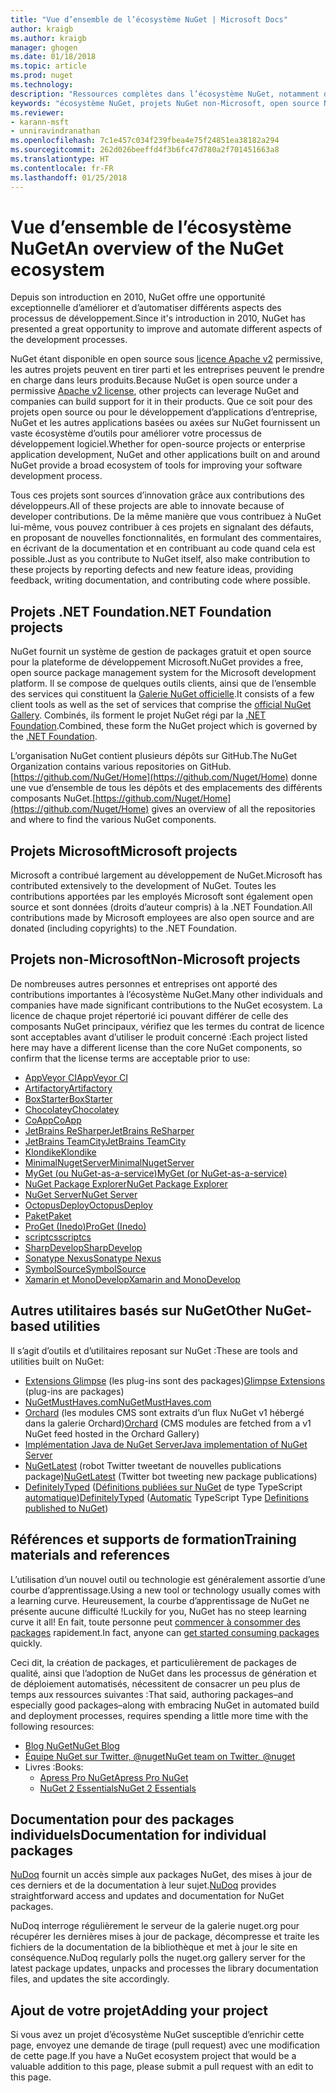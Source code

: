 ```yaml
---
title: "Vue d’ensemble de l’écosystème NuGet | Microsoft Docs"
author: kraigb
ms.author: kraigb
manager: ghogen
ms.date: 01/18/2018
ms.topic: article
ms.prod: nuget
ms.technology: 
description: "Ressources complètes dans l’écosystème NuGet, notamment des sources NuGet, des projets NuGet non-Microsoft, des utilitaires et des supports de formation NuGet."
keywords: "écosystème NuGet, projets NuGet non-Microsoft, open source NuGet, utilitaires NuGet, supports de formation NuGet"
ms.reviewer:
- karann-msft
- unniravindranathan
ms.openlocfilehash: 7c1e457c034f239fbea4e75f24851ea38182a294
ms.sourcegitcommit: 262d026beeffd4f3b6fc47d780a2f701451663a8
ms.translationtype: HT
ms.contentlocale: fr-FR
ms.lasthandoff: 01/25/2018
---
```

# <a name="an-overview-of-the-nuget-ecosystem"></a><span data-ttu-id="0925b-104">Vue d’ensemble de l’écosystème NuGet</span><span class="sxs-lookup"><span data-stu-id="0925b-104">An overview of the NuGet ecosystem</span></span>

<span data-ttu-id="0925b-105">Depuis son introduction en 2010, NuGet offre une opportunité exceptionnelle d’améliorer et d’automatiser différents aspects des processus de développement.</span><span class="sxs-lookup"><span data-stu-id="0925b-105">Since it's introduction in 2010, NuGet has presented a great opportunity to improve and automate different aspects of the development processes.</span></span>

<span data-ttu-id="0925b-106">NuGet étant disponible en open source sous [licence Apache v2](http://choosealicense.com/licenses/apache/) permissive, les autres projets peuvent en tirer parti et les entreprises peuvent le prendre en charge dans leurs produits.</span><span class="sxs-lookup"><span data-stu-id="0925b-106">Because NuGet is open source under a permissive [Apache v2 license](http://choosealicense.com/licenses/apache/), other projects can leverage NuGet and companies can build support for it in their products.</span></span> <span data-ttu-id="0925b-107">Que ce soit pour des projets open source ou pour le développement d’applications d’entreprise, NuGet et les autres applications basées ou axées sur NuGet fournissent un vaste écosystème d’outils pour améliorer votre processus de développement logiciel.</span><span class="sxs-lookup"><span data-stu-id="0925b-107">Whether for open-source projects or enterprise application development, NuGet and other applications built on and around NuGet provide a broad ecosystem of tools for improving your software development process.</span></span>

<span data-ttu-id="0925b-108">Tous ces projets sont sources d’innovation grâce aux contributions des développeurs.</span><span class="sxs-lookup"><span data-stu-id="0925b-108">All of these projects are able to innovate because of developer contributions.</span></span> <span data-ttu-id="0925b-109">De la même manière que vous contribuez à NuGet lui-même, vous pouvez contribuer à ces projets en signalant des défauts, en proposant de nouvelles fonctionnalités, en formulant des commentaires, en écrivant de la documentation et en contribuant au code quand cela est possible.</span><span class="sxs-lookup"><span data-stu-id="0925b-109">Just as you contribute to NuGet itself, also make contribution to these projects by reporting defects and new feature ideas, providing feedback, writing documentation, and contributing code where possible.</span></span>

## <a name="net-foundation-projects"></a><span data-ttu-id="0925b-110">Projets .NET Foundation</span><span class="sxs-lookup"><span data-stu-id="0925b-110">.NET Foundation projects</span></span>

<span data-ttu-id="0925b-111">NuGet fournit un système de gestion de packages gratuit et open source pour la plateforme de développement Microsoft.</span><span class="sxs-lookup"><span data-stu-id="0925b-111">NuGet provides a free, open source package management system for the Microsoft development platform.</span></span> <span data-ttu-id="0925b-112">Il se compose de quelques outils clients, ainsi que de l’ensemble des services qui constituent la [Galerie NuGet officielle](http://www.nuget.org).</span><span class="sxs-lookup"><span data-stu-id="0925b-112">It consists of a few client tools as well as the set of services that comprise the [official NuGet Gallery](http://www.nuget.org).</span></span> <span data-ttu-id="0925b-113">Combinés, ils forment le projet NuGet régi par la [.NET Foundation](http://www.dotnetfoundation.org/).</span><span class="sxs-lookup"><span data-stu-id="0925b-113">Combined, these form the NuGet project which is governed by the [.NET Foundation](http://www.dotnetfoundation.org/).</span></span>

<span data-ttu-id="0925b-114">L’organisation NuGet contient plusieurs dépôts sur GitHub.</span><span class="sxs-lookup"><span data-stu-id="0925b-114">The NuGet Organization contains various repositories on GitHub.</span></span> <span data-ttu-id="0925b-115">[https://github.com/NuGet/Home](https://github.com/Nuget/Home) donne une vue d’ensemble de tous les dépôts et des emplacements des différents composants NuGet.</span><span class="sxs-lookup"><span data-stu-id="0925b-115">[https://github.com/Nuget/Home](https://github.com/Nuget/Home) gives an overview of all the repositories and where to find the various NuGet components.</span></span>

## <a name="microsoft-projects"></a><span data-ttu-id="0925b-116">Projets Microsoft</span><span class="sxs-lookup"><span data-stu-id="0925b-116">Microsoft projects</span></span>

<span data-ttu-id="0925b-117">Microsoft a contribué largement au développement de NuGet.</span><span class="sxs-lookup"><span data-stu-id="0925b-117">Microsoft has contributed extensively to the development of NuGet.</span></span> <span data-ttu-id="0925b-118">Toutes les contributions apportées par les employés Microsoft sont également open source et sont données (droits d’auteur compris) à la .NET Foundation.</span><span class="sxs-lookup"><span data-stu-id="0925b-118">All contributions made by Microsoft employees are also open source and are donated (including copyrights) to the .NET Foundation.</span></span>

## <a name="non-microsoft-projects"></a><span data-ttu-id="0925b-119">Projets non-Microsoft</span><span class="sxs-lookup"><span data-stu-id="0925b-119">Non-Microsoft projects</span></span>

<span data-ttu-id="0925b-120">De nombreuses autres personnes et entreprises ont apporté des contributions importantes à l’écosystème NuGet.</span><span class="sxs-lookup"><span data-stu-id="0925b-120">Many other individuals and companies have made significant contributions to the NuGet ecosystem.</span></span> <span data-ttu-id="0925b-121">La licence de chaque projet répertorié ici pouvant différer de celle des composants NuGet principaux, vérifiez que les termes du contrat de licence sont acceptables avant d’utiliser le produit concerné :</span><span class="sxs-lookup"><span data-stu-id="0925b-121">Each project listed here may have a different license than the core NuGet components, so confirm that the license terms are acceptable prior to use:</span></span>

- [<span data-ttu-id="0925b-122">AppVeyor CI</span><span class="sxs-lookup"><span data-stu-id="0925b-122">AppVeyor CI</span></span>](https://www.appveyor.com/)
- [<span data-ttu-id="0925b-123">Artifactory</span><span class="sxs-lookup"><span data-stu-id="0925b-123">Artifactory</span></span>](https://www.jfrog.com/artifactory/)
- [<span data-ttu-id="0925b-124">BoxStarter</span><span class="sxs-lookup"><span data-stu-id="0925b-124">BoxStarter</span></span>](http://boxstarter.org/)
- [<span data-ttu-id="0925b-125">Chocolatey</span><span class="sxs-lookup"><span data-stu-id="0925b-125">Chocolatey</span></span>](https://chocolatey.org/)
- [<span data-ttu-id="0925b-126">CoApp</span><span class="sxs-lookup"><span data-stu-id="0925b-126">CoApp</span></span>](http://coapp.org/)
- [<span data-ttu-id="0925b-127">JetBrains ReSharper</span><span class="sxs-lookup"><span data-stu-id="0925b-127">JetBrains ReSharper</span></span>](https://resharper-plugins.jetbrains.com/)
- [<span data-ttu-id="0925b-128">JetBrains TeamCity</span><span class="sxs-lookup"><span data-stu-id="0925b-128">JetBrains TeamCity</span></span>](https://www.jetbrains.com/teamcity/)
- [<span data-ttu-id="0925b-129">Klondike</span><span class="sxs-lookup"><span data-stu-id="0925b-129">Klondike</span></span>](https://github.com/themotleyfool/Klondike)
- [<span data-ttu-id="0925b-130">MinimalNugetServer</span><span class="sxs-lookup"><span data-stu-id="0925b-130">MinimalNugetServer</span></span>](https://github.com/TanukiSharp/MinimalNugetServer)
- [<span data-ttu-id="0925b-131">MyGet (ou NuGet-as-a-service)</span><span class="sxs-lookup"><span data-stu-id="0925b-131">MyGet (or NuGet-as-a-service)</span></span>](http://www.myget.org/)
- [<span data-ttu-id="0925b-132">NuGet Package Explorer</span><span class="sxs-lookup"><span data-stu-id="0925b-132">NuGet Package Explorer</span></span>](https://github.com/NuGetPackageExplorer/NuGetPackageExplorer)
- [<span data-ttu-id="0925b-133">NuGet Server</span><span class="sxs-lookup"><span data-stu-id="0925b-133">NuGet Server</span></span>](http://nugetserver.net/)
- [<span data-ttu-id="0925b-134">OctopusDeploy</span><span class="sxs-lookup"><span data-stu-id="0925b-134">OctopusDeploy</span></span>](https://octopus.com/)
- [<span data-ttu-id="0925b-135">Paket</span><span class="sxs-lookup"><span data-stu-id="0925b-135">Paket</span></span>](https://fsprojects.github.io/Paket/)
- [<span data-ttu-id="0925b-136">ProGet (Inedo)</span><span class="sxs-lookup"><span data-stu-id="0925b-136">ProGet (Inedo)</span></span>](http://inedo.com/proget)
- [<span data-ttu-id="0925b-137">scriptcs</span><span class="sxs-lookup"><span data-stu-id="0925b-137">scriptcs</span></span>](http://scriptcs.net/)
- [<span data-ttu-id="0925b-138">SharpDevelop</span><span class="sxs-lookup"><span data-stu-id="0925b-138">SharpDevelop</span></span>](http://community.sharpdevelop.net/blogs/mattward/archive/2011/01/23/NuGetSupportInSharpDevelop.aspx)
- [<span data-ttu-id="0925b-139">Sonatype Nexus</span><span class="sxs-lookup"><span data-stu-id="0925b-139">Sonatype Nexus</span></span>](http://www.sonatype.com/nexus-repository-sonatype)
- [<span data-ttu-id="0925b-140">SymbolSource</span><span class="sxs-lookup"><span data-stu-id="0925b-140">SymbolSource</span></span>](http://www.symbolsource.org/Public)
- [<span data-ttu-id="0925b-141">Xamarin et MonoDevelop</span><span class="sxs-lookup"><span data-stu-id="0925b-141">Xamarin and MonoDevelop</span></span>](https://github.com/mrward/monodevelop-nuget-addin)

## <a name="other-nuget-based-utilities"></a><span data-ttu-id="0925b-142">Autres utilitaires basés sur NuGet</span><span class="sxs-lookup"><span data-stu-id="0925b-142">Other NuGet-based utilities</span></span>

<span data-ttu-id="0925b-143">Il s’agit d’outils et d’utilitaires reposant sur NuGet :</span><span class="sxs-lookup"><span data-stu-id="0925b-143">These are tools and utilities built on NuGet:</span></span>

- <span data-ttu-id="0925b-144">[Extensions Glimpse](http://getglimpse.com/Packages) (les plug-ins sont des packages)</span><span class="sxs-lookup"><span data-stu-id="0925b-144">[Glimpse Extensions](http://getglimpse.com/Packages) (plug-ins are packages)</span></span>
- [<span data-ttu-id="0925b-145">NuGetMustHaves.com</span><span class="sxs-lookup"><span data-stu-id="0925b-145">NuGetMustHaves.com</span></span>](http://nugetmusthaves.com/)
- <span data-ttu-id="0925b-146">[Orchard](http://www.orchardproject.net/) (les modules CMS sont extraits d’un flux NuGet v1 hébergé dans la galerie Orchard)</span><span class="sxs-lookup"><span data-stu-id="0925b-146">[Orchard](http://www.orchardproject.net/) (CMS modules are fetched from a v1 NuGet feed hosted in the Orchard Gallery)</span></span>
- [<span data-ttu-id="0925b-147">Implémentation Java de NuGet Server</span><span class="sxs-lookup"><span data-stu-id="0925b-147">Java implementation of NuGet Server</span></span>](http://jonnyzzz.com/blog/2012/03/07/nuget-server-in-pure-java/)
- <span data-ttu-id="0925b-148">[NuGetLatest](https://twitter.com/NuGetLatest) (robot Twitter tweetant de nouvelles publications package)</span><span class="sxs-lookup"><span data-stu-id="0925b-148">[NuGetLatest](https://twitter.com/NuGetLatest) (Twitter bot tweeting new package publications)</span></span>
- <span data-ttu-id="0925b-149">[DefinitelyTyped](http://definitelytyped.org/) ([Définitions publiées sur NuGet](http://www.nuget.org/packages?q=DefinitelyTyped) de type TypeScript [automatique](https://github.com/DefinitelyTyped/NugetAutomation/))</span><span class="sxs-lookup"><span data-stu-id="0925b-149">[DefinitelyTyped](http://definitelytyped.org/) ([Automatic](https://github.com/DefinitelyTyped/NugetAutomation/) TypeScript Type [Definitions published to NuGet](http://www.nuget.org/packages?q=DefinitelyTyped))</span></span>

## <a name="training-materials-and-references"></a><span data-ttu-id="0925b-150">Références et supports de formation</span><span class="sxs-lookup"><span data-stu-id="0925b-150">Training materials and references</span></span>

<span data-ttu-id="0925b-151">L’utilisation d’un nouvel outil ou technologie est généralement assortie d’une courbe d’apprentissage.</span><span class="sxs-lookup"><span data-stu-id="0925b-151">Using a new tool or technology usually comes with a learning curve.</span></span> <span data-ttu-id="0925b-152">Heureusement, la courbe d’apprentissage de NuGet ne présente aucune difficulté !</span><span class="sxs-lookup"><span data-stu-id="0925b-152">Luckily for you, NuGet has no steep learning curve it all!</span></span> <span data-ttu-id="0925b-153">En fait, toute personne peut [commencer à consommer des packages](../quickstart/use-a-package.md) rapidement.</span><span class="sxs-lookup"><span data-stu-id="0925b-153">In fact, anyone can [get started consuming packages](../quickstart/use-a-package.md) quickly.</span></span>

<span data-ttu-id="0925b-154">Ceci dit, la création de packages, et particulièrement de packages de qualité, ainsi que l’adoption de NuGet dans les processus de génération et de déploiement automatisés, nécessitent de consacrer un peu plus de temps aux ressources suivantes :</span><span class="sxs-lookup"><span data-stu-id="0925b-154">That said, authoring packages–and especially good packages–along with  embracing NuGet in automated build and deployment processes, requires spending a little more time with the following resources:</span></span>

- [<span data-ttu-id="0925b-155">Blog NuGet</span><span class="sxs-lookup"><span data-stu-id="0925b-155">NuGet Blog</span></span>](http://blog.nuget.org/)
- [<span data-ttu-id="0925b-156">Équipe NuGet sur Twitter, @nuget</span><span class="sxs-lookup"><span data-stu-id="0925b-156">NuGet team on Twitter, @nuget</span></span>](http://twitter.com/nuget)
- <span data-ttu-id="0925b-157">Livres :</span><span class="sxs-lookup"><span data-stu-id="0925b-157">Books:</span></span>
  - [<span data-ttu-id="0925b-158">Apress Pro NuGet</span><span class="sxs-lookup"><span data-stu-id="0925b-158">Apress Pro NuGet</span></span>](http://bit.ly/ProNuGet)
  - [<span data-ttu-id="0925b-159">NuGet 2 Essentials</span><span class="sxs-lookup"><span data-stu-id="0925b-159">NuGet 2 Essentials</span></span>](http://www.amazon.com/NuGet-2-Essentials-Damir-Arh-ebook/dp/B00GTQD5M4)

## <a name="documentation-for-individual-packages"></a><span data-ttu-id="0925b-160">Documentation pour des packages individuels</span><span class="sxs-lookup"><span data-stu-id="0925b-160">Documentation for individual packages</span></span>

<span data-ttu-id="0925b-161">[NuDoq](http://nudoq.org) fournit un accès simple aux packages NuGet, des mises à jour de ces derniers et de la documentation à leur sujet.</span><span class="sxs-lookup"><span data-stu-id="0925b-161">[NuDoq](http://nudoq.org) provides straightforward access and updates and documentation for NuGet packages.</span></span>

<span data-ttu-id="0925b-162">NuDoq interroge régulièrement le serveur de la galerie nuget.org pour récupérer les dernières mises à jour de package, décompresse et traite les fichiers de la documentation de la bibliothèque et met à jour le site en conséquence.</span><span class="sxs-lookup"><span data-stu-id="0925b-162">NuDoq regularly polls the nuget.org gallery server for the latest package updates, unpacks and processes the library documentation files, and updates the site accordingly.</span></span>

## <a name="adding-your-project"></a><span data-ttu-id="0925b-163">Ajout de votre projet</span><span class="sxs-lookup"><span data-stu-id="0925b-163">Adding your project</span></span>

<span data-ttu-id="0925b-164">Si vous avez un projet d’écosystème NuGet susceptible d’enrichir cette page, envoyez une demande de tirage (pull request) avec une modification de cette page.</span><span class="sxs-lookup"><span data-stu-id="0925b-164">If you have a NuGet ecosystem project that would be a valuable addition to this page, please  submit a pull request with an edit to this page.</span></span>
